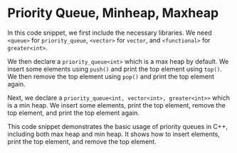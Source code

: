 # Priority Queue, Minheap, Maxheap
In this code snippet, we first include the necessary libraries. We need `<queue>` for `priority_queue`, `<vector>` for `vector`, and `<functional>` for `greater<int>`.

We then declare a `priority_queue<int>` which is a max heap by default. We insert some elements using `push()` and print the top element using `top()`. We then remove the top element using `pop()` and print the top element again.

Next, we declare a `priority_queue<int, vector<int>, greater<int>>` which is a min heap. We insert some elements, print the top element, remove the top element, and print the top element again.

This code snippet demonstrates the basic usage of priority queues in C++, including both max heap and min heap. It shows how to insert elements, print the top element, and remove the top element.